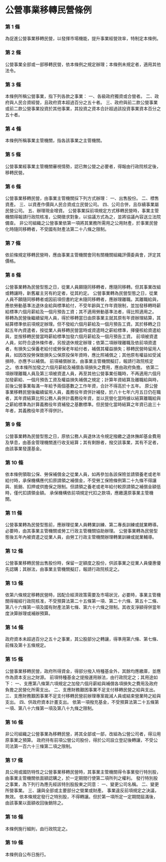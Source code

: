 # 公營事業移轉民營條例

### 第 1 條

為促進公營事業移轉民營，以發揮市場機能，提升事業經營效率，特制定本條例。

### 第 2 條

公營事業全部或一部移轉民營，依本條例之規定辦理；本條例未規定者，適用其他法令。

### 第 3 條

本條例所稱公營事業，指下列各款之事業：
一、各級政府獨資或合營者。
二、政府與人民合資經營，且政府資本超過百分之五十者。
三、政府與前二款公營事業或前二款公營事業投資於其他事業，其投資之資本合計超過該投資事業資本百分之五十者。

### 第 4 條

本條例所稱事業主管機關，指各該事業之主管機關。

### 第 5 條

公營事業經事業主管機關審視情勢，認已無公營之必要者，得報由行政院核定後，移轉民營。

### 第 6 條

公營事業移轉民營，由事業主管機關採下列方式辦理：
一、出售股份。
二、標售資產。
三、以資產作價與人民合資成立民營公司。
四、公司合併，且存續事業屬民營公司。
五、辦理現金增資。
公營事業採前項規定方式移轉民營時，事業主管機關得報請行政院核准，公開徵求對象，以協議方式為之，並將協議內容送立法院備查。
非公司組織之公營事業依第一項將其業務所需用之公用財產，於事業民營化時隨同移轉者，不受國有財產法第二十八條之限制。

### 第 7 條

依前條規定移轉民營時，應由事業主管機關會同有關機關組織評價委員會，評定其價格。

### 第 8 條

公營事業轉為民營型態之日，從業人員願隨同移轉者，應隨同移轉。但其事業改組或轉讓時，新舊雇主另有約定者，從其約定。
公營事業轉為民營型態之日，從業人員不願隨同移轉者或因前項但書約定未隨同移轉者，應辦理離職。其離職給與，應依勞動基準法退休金給與標準給付，不受年齡與工作年資限制，並加發移轉時薪給標準六個月薪給及一個月預告工資；其不適用勞動基準法者，得比照適用之。
移轉為民營後繼續留用人員，得於移轉當日由原事業主就其原有年資辦理結算，其結算標準依前項規定辦理。但不發給六個月薪給及一個月預告工資。其於移轉之日起五年內資遣者，按從業人員移轉民營當時或資遣時之薪給標準，擇優核給資遣給與，並按移轉民營當時薪給標準加發六個月薪給及一個月預告工資。
前項被資遣人員，如符合退休條件者，另按退休規定辦理；依第二項辦理離職及依前項資遣者，有損失公保養老給付或勞保老年給付者，補償其權益損失；移轉民營時留用人員，如因改投勞保致損失公保原投保年資時，應比照補償之；其他原有權益如受減損時，亦應予以補償。
前項補償辦法，由事業主管機關擬訂，報請行政院核定之。
依本條所加發之六個月薪給及補償各項損失之費用，應由政府負擔。
依第二項辦理離職人員及第三項被資遣人員，再至其他公營事業任職時，不再適用六個月加發薪給、一個月預告工資及權益損失補償之規定；計算年資結算及離職給與時，前後公營事業每滿一年給予兩個基數之工作年資，合計不得高於十五年。
原公營事業移轉民營後繼續留用人員，義務役年資併計補發，於八十七年六月五日仍在職者，其年資結算比照公務人員併計義務役年資，並以民營化當時據以結算離職給與之薪給標準為計算義務役年資補發之基數標準。但民營化當時結算之年資已逾三十年者，其義務役年資不得併計。

### 第 9 條

公營事業轉為民營型態之日，原依公務人員退休法令規定撥繳之退休撫卹基金費用及孳息，由基金管理機關進行收支結算；其有剩餘者，撥交該事業，其有不足者，由該事業發還基金。

### 第 10 條

依本條例領取公保、勞保補償金之從業人員，如再參加各該保險並請領養老或老年給付時，承保機構應代扣原請領之補償金，不受勞工保險條例第二十九條不得讓與、抵銷、扣押或供擔保之限制。但請領之養老或老年給付較原請領之補償金額低時，僅代扣請領金額。
承保機構依前項規定代扣之款項，應繳還原事業主管機關。

### 第 11 條

公營事業轉為民營型態前，應辦理從業人員轉業訓練、第二專長訓練或就業轉導。必要時，由其事業主管機關或勞工行政主管機關協助辦理。
公營事業轉為民營型態後五年內被資遣之從業人員，由勞工行政主管機關辦理轉業訓練或就業輔導。

### 第 12 條

公營事業移轉民營出售股份時，保留一定額度之股份，供該事業之從業人員優惠優先認購；其辦法，由事業主管機關擬訂，報請行政院核定之。

### 第 13 條

依第六條規定移轉民營時，因配合經濟政策需要及市場狀況，必要時，事業主管機關得報經行政院核准，不受預算法第二十五條第一項、第二十六條、第五十二條、第八十六條第一項及國有財產法第七條、第六十六條之限制。其收支淨額得併當年度決算辦理或補辦預算。

### 第 14 條

政府資本未超過百分之五十之事業，其公股部分之轉讓，得準用第六條、第七條、前條及第十五條規定。

### 第 15 條

公營事業移轉民營，政府所得資金，得部分撥入特種基金外，其餘均應繳庫，並應作為資本支出之財源。
前項特種基金之提撥運用辦法，由行政院定之；其用途如下：
一、支應第八條第六項規定之加發六個月薪給與補償各項損失之費用及政府負擔之民營化所需支出。
二、支應財務艱困事業不足支付移轉民營之給與支出。
三、支應財務艱困事業不足支付移轉民營前辦理專案裁減人員或結束營業時之給與支出。
四、供政府資本計畫支出。
依第一項撥充基金，不受預算法第二十五條第一項、第八十六條第一項及第八十九條之限制。

### 第 16 條

非公司組織之公營事業為移轉民營，將其全部或一部，改組為公營公司者，得沿用原事業之預算。
政府持有前項公營公司股份，得於公司設立登記後轉讓，不受公司法第一百六十三條第二項之限制。

### 第 17 條

具公用或國防特性之公營事業移轉民營時，其事業主管機關得令事業發行特別股，由事業主管機關依面額認購之，於一定期間行使第二項所列之權利。
發行特別股之事業，為下列行為應先經該特別股股東之同意：
一、變更公司名稱。
二、變更所營事業。
三、讓與全部或主要部分之營業或財產。
事業違反前項規定之決議，無效。
依本條規定發行之特別股，不得轉讓。但於第一項所定一定期間屆滿後，由該事業以面額收回後銷除之。

### 第 18 條

本條例施行細則，由行政院定之。

### 第 19 條

本條例自公布日施行。
